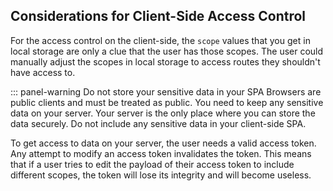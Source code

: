 ## Considerations for Client-Side Access Control

For the access control on the client-side, the `scope` values that you get in local storage are only a clue that the user has those scopes. The user could manually adjust the scopes in local storage to access routes they shouldn't have access to. 

::: panel-warning Do not store your sensitive data in your SPA
Browsers are public clients and must be treated as public. You need to keep any sensitive data on your server. Your server is the only place where you can store the data securely.  Do not include any sensitive data in your client-side SPA. 

To get access to data on your server, the user needs a valid access token. Any attempt to modify an access token invalidates the token. This means that if a user tries to edit the payload of their access token to include different scopes, the token will lose its integrity and will become useless.